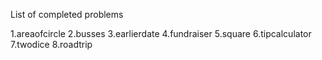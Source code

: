 List of completed problems

1.areaofcircle
2.busses
3.earlierdate
4.fundraiser
5.square
6.tipcalculator
7.twodice
8.roadtrip
